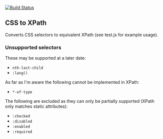 [![Build Status](https://travis-ci.org/peteboere/csstoxpath.svg?branch=master)](https://travis-ci.org/peteboere/csstoxpath)

## CSS to XPath

Converts CSS selectors to equivalent XPath (see test.js for example usage).


### Unsupported selectors

These may be supported at a later date:

* `nth-last-child`
* `:lang()`

As far as I'm aware the following cannot be implemented in XPath:

* `*-of-type`

The following are excluded as they can only be partially supported (XPath only matches static attributes):

* `:checked`
* `:disabled`
* `:enabled`
* `:required`
